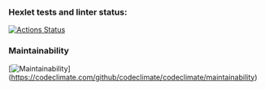 ### Hexlet tests and linter status:
[![Actions Status](https://github.com/MoldavianDron/frontend-project-lvl2/workflows/hexlet-check/badge.svg)](https://github.com/MoldavianDron/frontend-project-lvl2/actions)

### Maintainability
[![Maintainability](https://api.codeclimate.com/v1/badges/a99a88d28ad37a79dbf6/maintainability)]
(https://codeclimate.com/github/codeclimate/codeclimate/maintainability)